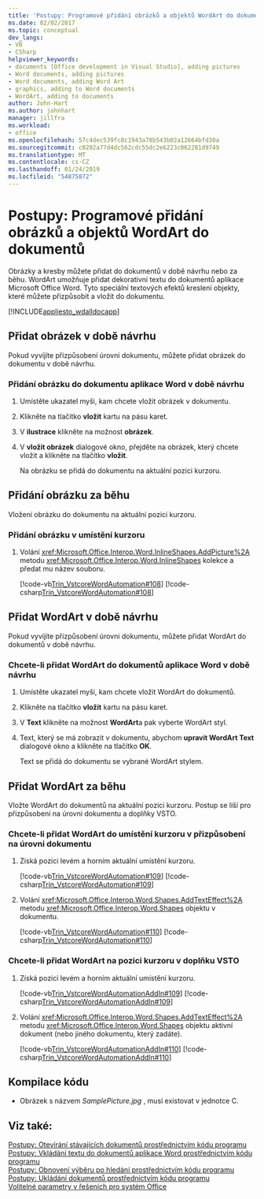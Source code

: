 ```yaml
---
title: 'Postupy: Programové přidání obrázků a objektů WordArt do dokumentů'
ms.date: 02/02/2017
ms.topic: conceptual
dev_langs:
- VB
- CSharp
helpviewer_keywords:
- documents [Office development in Visual Studio], adding pictures
- Word documents, adding pictures
- Word documents, adding Word Art
- graphics, adding to Word documents
- WordArt, adding to documents
author: John-Hart
ms.author: johnhart
manager: jillfra
ms.workload:
- office
ms.openlocfilehash: 57c4dec539fc8c1943a78b543b02a12664bfd30a
ms.sourcegitcommit: c0202a77d4dc562cdc55dc2e6223c062281d9749
ms.translationtype: MT
ms.contentlocale: cs-CZ
ms.lasthandoff: 01/24/2019
ms.locfileid: "54875872"
---
```

# <a name="how-to-programmatically-add-pictures-and-word-art-to-documents"></a>Postupy: Programové přidání obrázků a objektů WordArt do dokumentů
  Obrázky a kresby můžete přidat do dokumentů v době návrhu nebo za běhu. WordArt umožňuje přidat dekorativní textu do dokumentů aplikace Microsoft Office Word. Tyto speciální textových efektů kreslení objekty, které můžete přizpůsobit a vložit do dokumentu.  
  
 [!INCLUDE[appliesto_wdalldocapp](../vsto/includes/appliesto-wdalldocapp-md.md)]  
  
## <a name="add-a-picture-at-design-time"></a>Přidat obrázek v době návrhu  
 Pokud vyvíjíte přizpůsobení úrovni dokumentu, můžete přidat obrázek do dokumentu v době návrhu.  
  
### <a name="to-add-a-picture-to-a-word-document-at-design-time"></a>Přidání obrázku do dokumentu aplikace Word v době návrhu  
  
1.  Umístěte ukazatel myši, kam chcete vložit obrázek v dokumentu.  
  
2.  Klikněte na tlačítko **vložit** kartu na pásu karet.  
  
3.  V **ilustrace** klikněte na možnost **obrázek**.  
  
4.  V **vložit obrázek** dialogové okno, přejděte na obrázek, který chcete vložit a klikněte na tlačítko **vložit**.  
  
     Na obrázku se přidá do dokumentu na aktuální pozici kurzoru.  
  
## <a name="add-a-picture-at-runtime"></a>Přidání obrázku za běhu  
 Vložení obrázku do dokumentu na aktuální pozici kurzoru.  
  
### <a name="to-add-a-picture-at-the-cursor-location"></a>Přidání obrázku v umístění kurzoru  
  
1.  Volání <xref:Microsoft.Office.Interop.Word.InlineShapes.AddPicture%2A> metodu <xref:Microsoft.Office.Interop.Word.InlineShapes> kolekce a předat mu název souboru.  
  
     [!code-vb[Trin_VstcoreWordAutomation#108](../vsto/codesnippet/VisualBasic/Trin_VstcoreWordAutomationVB/ThisDocument.vb#108)]
     [!code-csharp[Trin_VstcoreWordAutomation#108](../vsto/codesnippet/CSharp/Trin_VstcoreWordAutomationCS/ThisDocument.cs#108)]  
  
## <a name="add-wordart-at-design-time"></a>Přidat WordArt v době návrhu  
 Pokud vyvíjíte přizpůsobení úrovni dokumentu, můžete přidat WordArt do dokumentů v době návrhu.  
  
### <a name="to-add-wordart-to-a-word-document-at-design-time"></a>Chcete-li přidat WordArt do dokumentů aplikace Word v době návrhu  
  
1.  Umístěte ukazatel myši, kam chcete vložit WordArt do dokumentů.  
  
2.  Klikněte na tlačítko **vložit** kartu na pásu karet.  
  
3.  V **Text** klikněte na možnost **WordArt**a pak vyberte WordArt styl.  
  
4.  Text, který se má zobrazit v dokumentu, abychom **upravit WordArt Text** dialogové okno a klikněte na tlačítko **OK**.  
  
     Text se přidá do dokumentu se vybrané WordArt stylem.  
  
## <a name="add-wordart-at-runtime"></a>Přidat WordArt za běhu  
 Vložte WordArt do dokumentů na aktuální pozici kurzoru. Postup se liší pro přizpůsobení na úrovni dokumentu a doplňky VSTO.  
  
### <a name="to-add-wordart-at-the-cursor-location-in-a-document-level-customization"></a>Chcete-li přidat WordArt do umístění kurzoru v přizpůsobení na úrovni dokumentu  
  
1.  Získá pozici levém a horním aktuální umístění kurzoru.  
  
     [!code-vb[Trin_VstcoreWordAutomation#109](../vsto/codesnippet/VisualBasic/Trin_VstcoreWordAutomationVB/ThisDocument.vb#109)]
     [!code-csharp[Trin_VstcoreWordAutomation#109](../vsto/codesnippet/CSharp/Trin_VstcoreWordAutomationCS/ThisDocument.cs#109)]  
  
2.  Volání <xref:Microsoft.Office.Interop.Word.Shapes.AddTextEffect%2A> metodu <xref:Microsoft.Office.Interop.Word.Shapes> objektu v dokumentu.  
  
     [!code-vb[Trin_VstcoreWordAutomation#110](../vsto/codesnippet/VisualBasic/Trin_VstcoreWordAutomationVB/ThisDocument.vb#110)]
     [!code-csharp[Trin_VstcoreWordAutomation#110](../vsto/codesnippet/CSharp/Trin_VstcoreWordAutomationCS/ThisDocument.cs#110)]  
  
### <a name="to-add-wordart-at-the-cursor-location-in-a-vsto-add-in"></a>Chcete-li přidat WordArt na pozici kurzoru v doplňku VSTO  
  
1.  Získá pozici levém a horním aktuální umístění kurzoru.  
  
     [!code-vb[Trin_VstcoreWordAutomationAddIn#109](../vsto/codesnippet/VisualBasic/Trin_VstcoreWordAutomationAddIn/ThisAddIn.vb#109)]
     [!code-csharp[Trin_VstcoreWordAutomationAddIn#109](../vsto/codesnippet/CSharp/Trin_VstcoreWordAutomationAddIn/ThisAddIn.cs#109)]  
  
2.  Volání <xref:Microsoft.Office.Interop.Word.Shapes.AddTextEffect%2A> metodu <xref:Microsoft.Office.Interop.Word.Shapes> objektu aktivní dokument (nebo jiného dokumentu, který zadáte).  
  
     [!code-vb[Trin_VstcoreWordAutomationAddIn#110](../vsto/codesnippet/VisualBasic/Trin_VstcoreWordAutomationAddIn/ThisAddIn.vb#110)]
     [!code-csharp[Trin_VstcoreWordAutomationAddIn#110](../vsto/codesnippet/CSharp/Trin_VstcoreWordAutomationAddIn/ThisAddIn.cs#110)]  
  
## <a name="compile-the-code"></a>Kompilace kódu  
  
-   Obrázek s názvem *SamplePicture.jpg* , musí existovat v jednotce C.  
  
## <a name="see-also"></a>Viz také:  
 [Postupy: Otevírání stávajících dokumentů prostřednictvím kódu programu](../vsto/how-to-programmatically-open-existing-documents.md)   
 [Postupy: Vkládání textu do dokumentů aplikace Word prostřednictvím kódu programu](../vsto/how-to-programmatically-insert-text-into-word-documents.md)   
 [Postupy: Obnovení výběru po hledání prostřednictvím kódu programu](../vsto/how-to-programmatically-restore-selections-after-searches.md)   
 [Postupy: Ukládání dokumentů prostřednictvím kódu programu](../vsto/how-to-programmatically-save-documents.md)   
 [Volitelné parametry v řešeních pro systém Office](../vsto/optional-parameters-in-office-solutions.md)  

